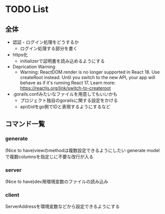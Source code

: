 # TODO List

## 全体

- 認証・ログイン処理をどうするか
  - ログイン処理する部分を書く
- https化
  - initializerで証明書を読み込めるようにする
- Deprication Warning
  - Warning: ReactDOM.render is no longer supported in React 18. Use createRoot instead. Until you switch to the new API, your app will behave as if it's running React 17. Learn more: https://reactjs.org/link/switch-to-createroot
- .gorails.confみたいなファイルを用意してもいいかも
  - プロジェクト独自のgorailsに関する設定をかける
  - apiのidをgo側でIDと表現するようにするなど

## コマンド一覧

### generate

(Nice to have)viewのmethodは複数設定できるようにしたい
generate modelで複数columnsを指定じに不要な改行が入る

### server

(Nice to have)dev用環境変数のファイルの読み込み

### client

ServerAddressを環境変数などから設定できるようにする
